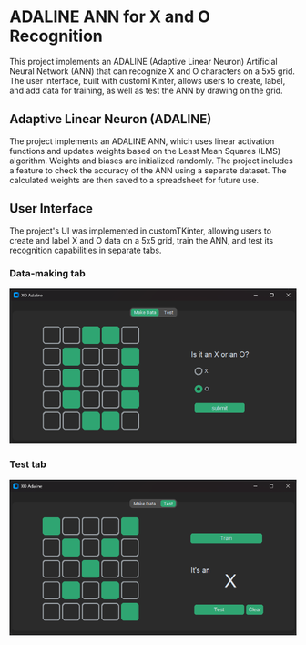 # ADALINE ANN for X and O Recognition
This project implements an ADALINE (Adaptive Linear Neuron) Artificial Neural Network (ANN) that can recognize X and O characters on a 5x5 grid. The user interface, built with customTKinter, allows users to create, label, and add data for training, as well as test the ANN by drawing on the grid.
## Adaptive Linear Neuron (ADALINE)
The project implements an ADALINE ANN, which uses linear activation functions and updates weights based on the Least Mean Squares (LMS) algorithm. Weights and biases are initialized randomly. The project includes a feature to check the accuracy of the ANN using a separate dataset. The calculated weights are then saved to a spreadsheet for future use.
## User Interface
The project's UI was implemented in customTKinter, allowing users to create and label X and O data on a 5x5 grid, train the ANN, and test its recognition capabilities in separate tabs.

### Data-making tab
<p align="center">
  <img src="https://github.com/SabaKzmi/ADALINE-ANN-for-X-and-O-Recognition/blob/c2b055623db488485ece9214da591bea1ca0282b/dataMaking-tab.png" alt="make data tab" />
</p>  

### Test tab  
<p align="center">
  <img src="https://github.com/SabaKzmi/ADALINE-ANN-for-X-and-O-Recognition/blob/c2b055623db488485ece9214da591bea1ca0282b/test-tab.png" alt="test tab" />
</p>

